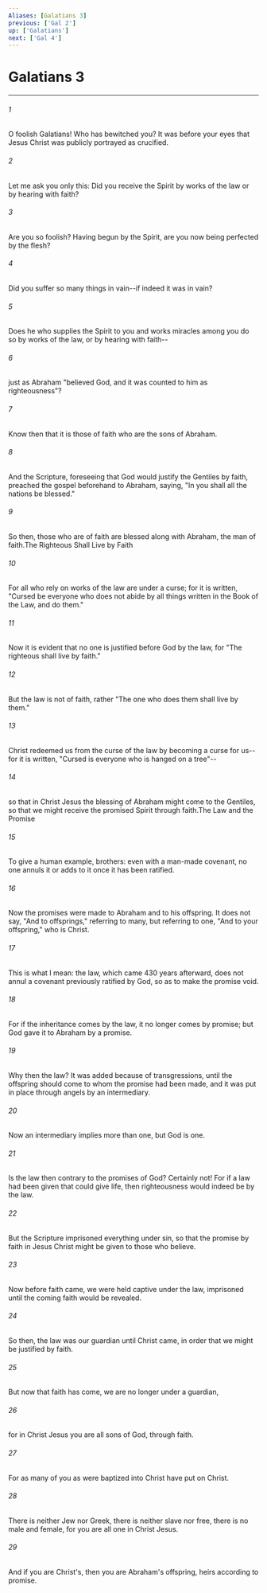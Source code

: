 ```yaml
---
Aliases: [Galatians 3]
previous: ['Gal 2']
up: ['Galatians']
next: ['Gal 4']
---
```

# Galatians 3

***

 

###### 1 
O foolish Galatians! Who has bewitched you? It was before your eyes that Jesus Christ was publicly portrayed as crucified. 
 

###### 2 
Let me ask you only this: Did you receive the Spirit by works of the law or by hearing with faith? 
 

###### 3 
Are you so foolish? Having begun by the Spirit, are you now being perfected by the flesh? 
 

###### 4 
Did you suffer so many things in vain--if indeed it was in vain? 
 

###### 5 
Does he who supplies the Spirit to you and works miracles among you do so by works of the law, or by hearing with faith-- 
 

###### 6 
just as Abraham "believed God, and it was counted to him as righteousness"?
 
 

###### 7 
Know then that it is those of faith who are the sons of Abraham. 
 

###### 8 
And the Scripture, foreseeing that God would justify the Gentiles by faith, preached the gospel beforehand to Abraham, saying, "In you shall all the nations be blessed." 
 

###### 9 
So then, those who are of faith are blessed along with Abraham, the man of faith.The Righteous Shall Live by Faith
 
 

###### 10 
For all who rely on works of the law are under a curse; for it is written, "Cursed be everyone who does not abide by all things written in the Book of the Law, and do them." 
 

###### 11 
Now it is evident that no one is justified before God by the law, for "The righteous shall live by faith." 
 

###### 12 
But the law is not of faith, rather "The one who does them shall live by them." 
 

###### 13 
Christ redeemed us from the curse of the law by becoming a curse for us--for it is written, "Cursed is everyone who is hanged on a tree"-- 
 

###### 14 
so that in Christ Jesus the blessing of Abraham might come to the Gentiles, so that we might receive the promised Spirit through faith.The Law and the Promise
 
 

###### 15 
To give a human example, brothers: even with a man-made covenant, no one annuls it or adds to it once it has been ratified. 
 

###### 16 
Now the promises were made to Abraham and to his offspring. It does not say, "And to offsprings," referring to many, but referring to one, "And to your offspring," who is Christ. 
 

###### 17 
This is what I mean: the law, which came 430 years afterward, does not annul a covenant previously ratified by God, so as to make the promise void. 
 

###### 18 
For if the inheritance comes by the law, it no longer comes by promise; but God gave it to Abraham by a promise.
 
 

###### 19 
Why then the law? It was added because of transgressions, until the offspring should come to whom the promise had been made, and it was put in place through angels by an intermediary. 
 

###### 20 
Now an intermediary implies more than one, but God is one.
 
 

###### 21 
Is the law then contrary to the promises of God? Certainly not! For if a law had been given that could give life, then righteousness would indeed be by the law. 
 

###### 22 
But the Scripture imprisoned everything under sin, so that the promise by faith in Jesus Christ might be given to those who believe.
 
 

###### 23 
Now before faith came, we were held captive under the law, imprisoned until the coming faith would be revealed. 
 

###### 24 
So then, the law was our guardian until Christ came, in order that we might be justified by faith. 
 

###### 25 
But now that faith has come, we are no longer under a guardian, 
 

###### 26 
for in Christ Jesus you are all sons of God, through faith. 
 

###### 27 
For as many of you as were baptized into Christ have put on Christ. 
 

###### 28 
There is neither Jew nor Greek, there is neither slave nor free, there is no male and female, for you are all one in Christ Jesus. 
 

###### 29 
And if you are Christ's, then you are Abraham's offspring, heirs according to promise.
 
